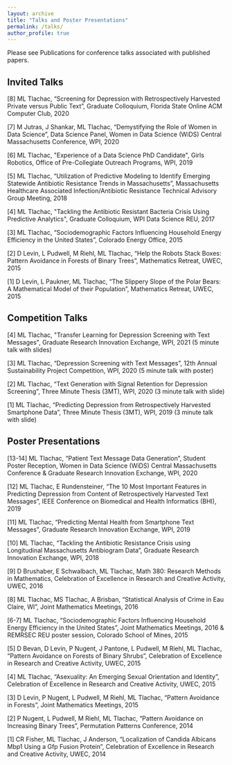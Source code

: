 ```yaml
---
layout: archive
title: "Talks and Poster Presentations"
permalink: /talks/
author_profile: true
---
```


Please see Publications for conference talks associated with published papers.

## Invited Talks

[8] ML Tlachac, “Screening for Depression with Retrospectively Harvested Private versus Public Text”, Graduate Colloquium, Florida State Online ACM Computer Club, 2020

[7] M Jutras, J Shankar, ML Tlachac, “Demystifying the Role of Women in Data Science”, Data Science Panel, Women in Data Science (WiDS) Central Massachusetts Conference, WPI, 2020

[6] ML Tlachac, "Experience of a Data Science PhD Candidate", Girls Robotics, Office of Pre-Collegiate Outreach Programs, WPI, 2019

[5] ML Tlachac, “Utilization of Predictive Modeling to Identify Emerging Statewide Antibiotic Resistance Trends in Massachusetts”, Massachusetts Healthcare Associated Infection/Antibiotic Resistance Technical Advisory Group Meeting, 2018

[4] ML Tlachac, "Tackling the Antibiotic Resistant Bacteria Crisis Using Predictive Analytics", Graduate Colloquium, WPI Data Science REU, 2017

[3] ML Tlachac, “Sociodemographic Factors Influencing Household Energy Efficiency in the United States”, Colorado Energy Office, 2015

[2] D Levin, L Pudwell, M Riehl, ML Tlachac, “Help the Robots Stack Boxes: Pattern Avoidance in Forests of Binary Trees”, Mathematics Retreat, UWEC, 2015

[1] D Levin, L Paukner, ML Tlachac, “The Slippery Slope of the Polar Bears: A Mathematical Model of their Population”, Mathematics Retreat, UWEC, 2015

## Competition Talks

[4] ML Tlachac, "Transfer Learning for Depression Screening with Text Messages", Graduate Research Innovation Exchange, WPI, 2021 (5 minute talk with slides)

[3] ML Tlachac, “Depression Screening with Text Messages”, 12th Annual Sustainability Project Competition, WPI, 2020 (5 minute talk with poster)

[2] ML Tlachac, “Text Generation with Signal Retention for Depression Screening”, Three Minute Thesis (3MT), WPI, 2020 (3 minute talk with slide)

[1] ML Tlachac, “Predicting Depression from Retrospectively Harvested Smartphone Data”, Three Minute Thesis (3MT), WPI, 2019 (3 minute talk with slide)

## Poster Presentations

[13-14] ML Tlachac, “Patient Text Message Data Generation”, Student Poster Reception, Women in Data Science (WiDS) Central Massachusetts Conference & Graduate Research Innovation Exchange, WPI, 2020

[12] ML Tlachac, E Rundensteiner, “The 10 Most Important Features in Predicting Depression from Content of Retrospectively Harvested Text Messages”, IEEE Conference on Biomedical and Health Informatics (BHI), 2019

[11] ML Tlachac, “Predicting Mental Health from Smartphone Text Messages”, Graduate Research Innovation Exchange, WPI, 2019

[10] ML Tlachac, “Tackling the Antibiotic Resistance Crisis using Longitudinal Massachusetts Antibiogram Data”, Graduate Research Innovation Exchange, WPI, 2018

[9] D Brushaber, E Schwalbach, ML Tlachac, Math 380: Research Methods in Mathematics, Celebration of Excellence in Research and Creative Activity, UWEC, 2016

[8] ML Tlachac, MS Tlachac, A Brisban, “Statistical Analysis of Crime in Eau Claire, WI”, Joint Mathematics Meetings, 2016

[6-7] ML Tlachac, “Sociodemographic Factors Influencing Household Energy Efficiency in the United States”, Joint Mathematics Meetings, 2016 & REMRSEC REU poster session, Colorado School of Mines, 2015

[5] D Bevan, D Levin, P Nugent, J Pantone, L Pudwell, M Riehl, ML Tlachac, “Pattern Avoidance on Forests of Binary Shrubs”, Celebration of Excellence in Research and Creative Activity, UWEC, 2015

[4] ML Tlachac, “Asexuality: An Emerging Sexual Orientation and Identity”, Celebration of Excellence in Research and Creative Activity, UWEC, 2015

[3] D Levin, P Nugent, L Pudwell, M Riehl, ML Tlachac, “Pattern Avoidance in Forests”, Joint Mathematics Meetings, 2015

[2] P Nugent, L Pudwell, M Riehl, ML Tlachac, “Pattern Avoidance on Increasing Binary Trees”, Permutation Patterns Conference, 2014

[1] CR Fisher, ML Tlachac, J Anderson, “Localization of Candida Albicans Mbp1 Using a Gfp Fusion Protein”, Celebration of Excellence in Research and Creative Activity, UWEC, 2014 
